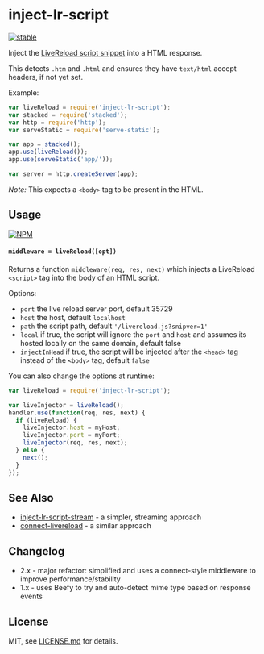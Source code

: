 # inject-lr-script

[![stable](http://badges.github.io/stability-badges/dist/stable.svg)](http://github.com/badges/stability-badges)

Inject the [LiveReload script snippet](http://feedback.livereload.com/knowledgebase/articles/86180-how-do-i-add-the-script-tag-manually) into a HTML response.

This detects `.htm` and `.html` and ensures they have `text/html` accept headers, if not yet set.

Example:

```js
var liveReload = require('inject-lr-script');
var stacked = require('stacked');
var http = require('http');
var serveStatic = require('serve-static');

var app = stacked();
app.use(liveReload());
app.use(serveStatic('app/'));

var server = http.createServer(app);
```

_Note:_ This expects a `<body>` tag to be present in the HTML.

## Usage

[![NPM](https://nodei.co/npm/inject-lr-script.png)](https://www.npmjs.com/package/inject-lr-script)

#### `middleware = liveReload([opt])`

Returns a function `middleware(req, res, next)` which injects a LiveReload `<script>` tag into the body of an HTML script.

Options:

- `port` the live reload server port, default 35729
- `host` the host, default `localhost`
- `path` the script path, default `'/livereload.js?snipver=1'`
- `local` if true, the script will ignore the `port` and `host` and assumes its hosted locally on the same domain, default false
- `injectInHead` if true, the script will be injected after the `<head>` tag instead of the `<body>` tag, default `false`

You can also change the options at runtime:

```js
var liveReload = require('inject-lr-script');

var liveInjector = liveReload();
handler.use(function(req, res, next) {
  if (liveReload) {
    liveInjector.host = myHost;
    liveInjector.port = myPort;
    liveInjector(req, res, next);
  } else {
    next();
  }
});
```

## See Also

- [inject-lr-script-stream](https://github.com/yoshuawuyts/inject-lr-script-stream) - a simpler, streaming approach
- [connect-livereload](https://github.com/intesso/connect-livereload) - a similar approach

## Changelog

- 2.x - major refactor: simplified and uses a connect-style middleware to improve performance/stability
- 1.x - uses Beefy to try and auto-detect mime type based on response events

## License

MIT, see [LICENSE.md](http://github.com/mattdesl/inject-lr-script/blob/master/LICENSE.md) for details.
